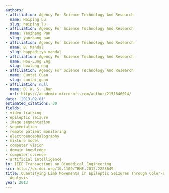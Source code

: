 ```yaml
---
authors:
- affiliation: Agency For Science Technology And Research
  name: Haiping Lu
  slug: haiping_lu
- affiliation: Agency For Science Technology And Research
  name: Yaozhang Pan
  slug: yaozhang_pan
- affiliation: Agency For Science Technology And Research
  name: B. Mandal
  slug: bappaditya_mandal
- affiliation: Agency For Science Technology And Research
  name: How-Lung Eng
  slug: howlung_eng
- affiliation: Agency For Science Technology And Research
  name: Cuntai Guan
  slug: cuntai_guan
- affiliation: null
  name: D. W. S. Chan
  url: https://academic.microsoft.com/author/2151646014/
date: '2013-02-01'
estimated_citations: 30
fields:
- video tracking
- epileptic seizure
- image segmentation
- segmentation
- remote patient monitoring
- electroencephalography
- mixture model
- computer vision
- domain knowledge
- computer science
- artificial intelligence
in: IEEE Transactions on Biomedical Engineering
src: http://dx.doi.org/10.1109/TBME.2012.2228649
title: Quantifying Limb Movements in Epileptic Seizures Through Color-Based Video
  Analysis
year: 2013
---
```

